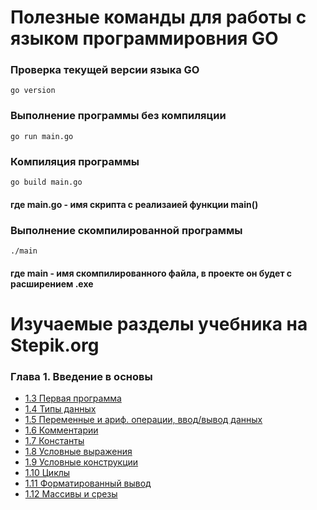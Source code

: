 # Полезные команды для работы с языком программировния GO

### Проверка текущей версии языка GO
```
go version
```

### Выполнение программы без компиляции
```
go run main.go
```
### Компиляция программы
```
go build main.go
```
#### где main.go - имя скрипта с реализаией функции main()

### Выполнение скомпилированной программы
```
./main
```
#### где main - имя скомпилированного файла, в проекте он будет с расширением .exe


# Изучаемые разделы учебника на Stepik.org

### Глава 1. Введение в основы
* [1.3 Первая программа](https://stepik.org/lesson/228260/step/1?unit=200793)
* [1.4 Типы данных](https://stepik.org/lesson/230465/step/1?unit=202984)
* [1.5 Переменные и ариф. операции, ввод/вывод данных](https://stepik.org/lesson/228261/step/1?auth=login&unit=200794)
* [1.6 Комментарии](https://stepik.org/lesson/228262/step/1?auth=login&unit=200795)
* [1.7 Константы](https://stepik.org/lesson/228264/step/1?auth=login&unit=200797)
* [1.8 Условные выражения](https://stepik.org/lesson/229634/step/1?auth=login&unit=202158)
* [1.9 Условные конструкции](https://stepik.org/lesson/232593/step/1?auth=login&unit=205068)
* [1.10 Циклы](https://stepik.org/lesson/228263/step/1?auth=login&unit=200796)
* [1.11 Форматированный вывод](https://stepik.org/lesson/351787/step/1?auth=login&unit=335741)
* [1.12 Массивы и срезы](https://stepik.org/lesson/228265/step/1?auth=login&unit=200798)

